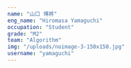 ```yaml
---
name: "山口 博將"
eng_name: "Hiromasa Yamaguchi"
occupation: "Student"
grade: "M2"
team: "Algorithm"
img: "/uploads/noimage-3-150x150.jpg"
username: "yamaguchi"
---
```

